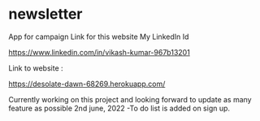 # newsletter
App for campaign
Link for this website 
My LinkedIn Id 


https://www.linkedin.com/in/vikash-kumar-967b13201


Link to website :

https://desolate-dawn-68269.herokuapp.com/


Currently working on this project and looking forward to update as many feature as possible
2nd june, 2022 -To do list is added on sign up. 
